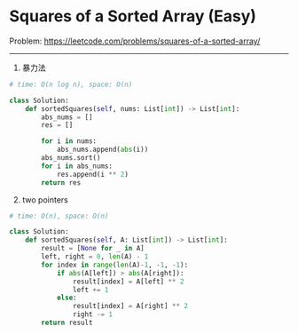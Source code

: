 Squares of a Sorted Array (Easy)
===

Problem: https://leetcode.com/problems/squares-of-a-sorted-array/

---

1. 暴力法
```python
# time: O(n log n), space: O(n)

class Solution:
    def sortedSquares(self, nums: List[int]) -> List[int]:
        abs_nums = []
        res = []

        for i in nums:
            abs_nums.append(abs(i))
        abs_nums.sort()
        for i in abs_nums:
            res.append(i ** 2)
        return res
```

2. two pointers
```python
# time: O(n), space: O(n)

class Solution:
    def sortedSquares(self, A: List[int]) -> List[int]:
        result = [None for _ in A]
        left, right = 0, len(A) - 1
        for index in range(len(A)-1, -1, -1):
            if abs(A[left]) > abs(A[right]):
                result[index] = A[left] ** 2
                left += 1
            else:
                result[index] = A[right] ** 2
                right -= 1
        return result
```
